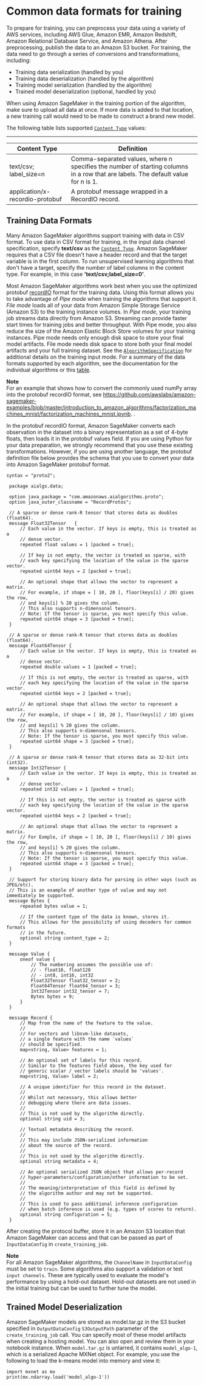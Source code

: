 # Common data formats for training<a name="cdf-training"></a>

To prepare for training, you can preprocess your data using a variety of AWS services, including AWS Glue, Amazon EMR, Amazon Redshift, Amazon Relational Database Service, and Amazon Athena\. After preprocessing, publish the data to an Amazon S3 bucket\. For training, the data need to go through a series of conversions and transformations, including: 
+ Training data serialization \(handled by you\) 
+ Training data deserialization \(handled by the algorithm\) 
+ Training model serialization \(handled by the algorithm\) 
+ Trained model deserialization \(optional, handled by you\) 

When using Amazon SageMaker in the training portion of the algorithm, make sure to upload all data at once\. If more data is added to that location, a new training call would need to be made to construct a brand new model\.

The following table lists supported [ `Content Type`](https://docs.aws.amazon.com/sagemaker/latest/APIReference/API_Channel.html#SageMaker-Type-Channel-ContentType) values:


****  

| Content Type | Definition | 
| --- | --- | 
| text/csv; label\_size=n | Comma\-separated values, where n specifies the number of starting columns in a row that are labels\. The default value for n is 1\. | 
| application/x\-recordio\-protobuf |  A protobuf message wrapped in a RecordIO record\.  | 

## Training Data Formats<a name="td-serialization"></a>

Many Amazon SageMaker algorithms support training with data in CSV format\. To use data in CSV format for training, in the input data channel specification, specify **text/csv** as the [ `Content Type`](https://docs.aws.amazon.com/sagemaker/latest/APIReference/API_Channel.html#SageMaker-Type-Channel-ContentType)\. Amazon SageMaker requires that a CSV file doesn't have a header record and that the target variable is in the first column\. To run unsupervised learning algorithms that don't have a target, specify the number of label columns in the content type\. For example, in this case **'text/csv;label\_size=0'**\. 

Most Amazon SageMaker algorithms work best when you use the optimized protobuf [recordIO](https://mxnet.apache.org/api/architecture/note_data_loading#data-format ) format for the training data\. Using this format allows you to take advantage of *Pipe mode* when training the algorithms that support it\. *File mode* loads all of your data from Amazon Simple Storage Service \(Amazon S3\) to the training instance volumes\. In *Pipe mode*, your training job streams data directly from Amazon S3\. Streaming can provide faster start times for training jobs and better throughput\. With Pipe mode, you also reduce the size of the Amazon Elastic Block Store volumes for your training instances\. Pipe mode needs only enough disk space to store your final model artifacts\. File mode needs disk space to store both your final model artifacts and your full training dataset\. See the [ `AlgorithmSpecification`](https://docs.aws.amazon.com/sagemaker/latest/APIReference/API_AlgorithmSpecification.html) for additional details on the training input mode\. For a summary of the data formats supported by each algorithm, see the documentation for the individual algorithms or this [table](https://docs.aws.amazon.com/sagemaker/latest/dg/sagemaker-algo-docker-registry-paths.html)\. 

**Note**  
 For an example that shows how to convert the commonly used numPy array into the protobuf recordIO format, see [https://github\.com/awslabs/amazon\-sagemaker\-examples/blob/master/introduction\_to\_amazon\_algorithms/factorization\_machines\_mnist/factorization\_machines\_mnist\.ipynb](https://github.com/awslabs/amazon-sagemaker-examples/blob/master/introduction_to_amazon_algorithms/factorization_machines_mnist/factorization_machines_mnist.ipynb)\. \. 

In the protobuf recordIO format, Amazon SageMaker converts each observation in the dataset into a binary representation as a set of 4\-byte floats, then loads it in the protobuf values field\. If you are using Python for your data preparation, we strongly recommend that you use these existing transformations\. However, if you are using another language, the protobuf definition file below provides the schema that you use to convert your data into Amazon SageMaker protobuf format\.

```
syntax = "proto2";
 
 package aialgs.data;
 
 option java_package = "com.amazonaws.aialgorithms.proto";
 option java_outer_classname = "RecordProtos";
 
 // A sparse or dense rank-R tensor that stores data as doubles (float64).
 message Float32Tensor   {
     // Each value in the vector. If keys is empty, this is treated as a
     // dense vector.
     repeated float values = 1 [packed = true];
 
     // If key is not empty, the vector is treated as sparse, with
     // each key specifying the location of the value in the sparse vector.
     repeated uint64 keys = 2 [packed = true];
 
     // An optional shape that allows the vector to represent a matrix.
     // For example, if shape = [ 10, 20 ], floor(keys[i] / 20) gives the row,
     // and keys[i] % 20 gives the column.
     // This also supports n-dimensonal tensors.
     // Note: If the tensor is sparse, you must specify this value.
     repeated uint64 shape = 3 [packed = true];
 }
 
 // A sparse or dense rank-R tensor that stores data as doubles (float64).
 message Float64Tensor {
     // Each value in the vector. If keys is empty, this is treated as a
     // dense vector.
     repeated double values = 1 [packed = true];
 
     // If this is not empty, the vector is treated as sparse, with
     // each key specifying the location of the value in the sparse vector.
     repeated uint64 keys = 2 [packed = true];
 
     // An optional shape that allows the vector to represent a matrix.
     // For example, if shape = [ 10, 20 ], floor(keys[i] / 10) gives the row,
     // and keys[i] % 20 gives the column.
     // This also supports n-dimensonal tensors.
     // Note: If the tensor is sparse, you must specify this value.
     repeated uint64 shape = 3 [packed = true];
 }
 
 // A sparse or dense rank-R tensor that stores data as 32-bit ints (int32).
 message Int32Tensor {
     // Each value in the vector. If keys is empty, this is treated as a
     // dense vector.
     repeated int32 values = 1 [packed = true];
 
     // If this is not empty, the vector is treated as sparse with
     // each key specifying the location of the value in the sparse vector.
     repeated uint64 keys = 2 [packed = true];
 
     // An optional shape that allows the vector to represent a matrix.
     // For Exmple, if shape = [ 10, 20 ], floor(keys[i] / 10) gives the row,
     // and keys[i] % 20 gives the column.
     // This also supports n-dimensonal tensors.
     // Note: If the tensor is sparse, you must specify this value.
     repeated uint64 shape = 3 [packed = true];
 }
 
 // Support for storing binary data for parsing in other ways (such as JPEG/etc).
 // This is an example of another type of value and may not immediately be supported.
 message Bytes {
     repeated bytes value = 1;
 
     // If the content type of the data is known, stores it.
     // This allows for the possibility of using decoders for common formats
     // in the future.
     optional string content_type = 2;
 }
 
 message Value {
     oneof value {
         // The numbering assumes the possible use of:
         // - float16, float128
         // - int8, int16, int32
         Float32Tensor float32_tensor = 2;
         Float64Tensor float64_tensor = 3;
         Int32Tensor int32_tensor = 7;
         Bytes bytes = 9;
     }
 }
 
 message Record {
     // Map from the name of the feature to the value.
     //
     // For vectors and libsvm-like datasets,
     // a single feature with the name `values`
     // should be specified.
     map<string, Value> features = 1;
 
     // An optional set of labels for this record.
     // Similar to the features field above, the key used for
     // generic scalar / vector labels should be 'values'.
     map<string, Value> label = 2;
 
     // A unique identifier for this record in the dataset.
     //
     // Whilst not necessary, this allows better
     // debugging where there are data issues.
     //
     // This is not used by the algorithm directly.
     optional string uid = 3;
 
     // Textual metadata describing the record.
     //
     // This may include JSON-serialized information
     // about the source of the record.
     //
     // This is not used by the algorithm directly.
     optional string metadata = 4;
 
     // An optional serialized JSON object that allows per-record
     // hyper-parameters/configuration/other information to be set.
     //
     // The meaning/interpretation of this field is defined by
     // the algorithm author and may not be supported.
     //
     // This is used to pass additional inference configuration
     // when batch inference is used (e.g. types of scores to return).
     optional string configuration = 5;
 }
```

After creating the protocol buffer, store it in an Amazon S3 location that Amazon SageMaker can access and that can be passed as part of `InputDataConfig` in `create_training_job`\. 

**Note**  
For all Amazon SageMaker algorithms, the `ChannelName` in `InputDataConfig` must be set to `train`\. Some algorithms also support a validation or test `input channels`\. These are typically used to evaluate the model's performance by using a hold\-out dataset\. Hold\-out datasets are not used in the initial training but can be used to further tune the model\.

## Trained Model Deserialization<a name="td-deserialization"></a>

Amazon SageMaker models are stored as model\.tar\.gz in the S3 bucket specified in `OutputDataConfig` `S3OutputPath` parameter of the `create_training_job` call\. You can specify most of these model artifacts when creating a hosting model\. You can also open and review them in your notebook instance\. When `model.tar.gz` is untarred, it contains `model_algo-1`, which is a serialized Apache MXNet object\. For example, you use the following to load the k\-means model into memory and view it: 

```
import mxnet as mx
print(mx.ndarray.load('model_algo-1'))
```